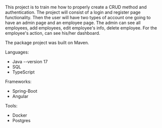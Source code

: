 This project is to train me how to properly create a CRUD method and authentication. The project will consist of a login and register page functionality. Then the user will have two types of account one going to
have an admin page and an employee page. The admin can see all employees,
add employees, edit employee's info, delete employee. For the employee's action,
can see his/her dashboard.

The package project was built on Maven.

Languages:
- Java --version 17
- SQL
- TypeScript

Frameworks:
- Spring-Boot
- Angular

Tools:
- Docker
- Postgres